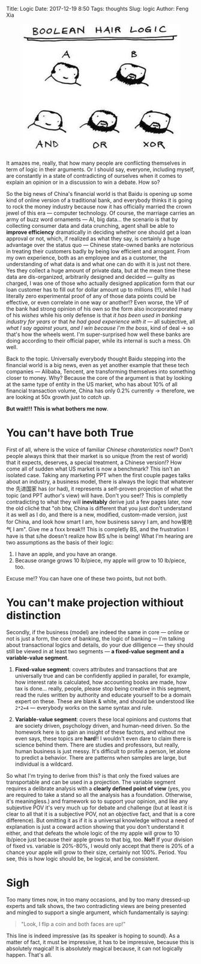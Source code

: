 Title: Logic
Date: 2017-12-19 8:50
Tags: thoughts
Slug: logic
Author: Feng Xia

<figure class="col l5 m5 s12">
  <img src="images/logic.png"/>
</figure>


It amazes me, really, that how many people are conflicting themselves
in term of logic in their arguments. Or I should say, everyone,
including myself, are constantly in a state of contradicting of
ourselves when it comes to explain an opinion or in a discussion to
win a debate. How so?

So the big news of China's financial world is that Baidu is opening up
some kind of online version of a traditional bank, and everybody
thinks it is going to rock the money industry because now it has
officially married the crown jewel of this era &mdash; computer
technology. Of course, the marriage carries an army of buzz word
ornaments &mdash; AI, big data... the scenario is that by collecting
consumer data and data crunching, agent shall be able to **improve
efficiency** dramatically in deciding whether one should get a loan
approval or not, which, if realized as what they say, is certainly a
huge advantage over the status quo &mdash; Chinese state-owned banks
are notorious in treating their customers badly by being low efficient
and arrogant. From my own experience, both as an employee and as a
customer, the understanding of what data is and what one can do with
it is just not there. Yes they collect a huge amount of private data,
but at the mean time these data are dis-organized, arbitrarily
designed and decided &mdash; guilty as charged, I was one of those who
actually designed application form that our loan customer has to fill
out for dollar amount up to millions (!!), while I had literally zero
experimental proof of any of those data points could be effective, or
even correlate in one way or another!? Even worse, the VP of the bank
had strong opinion of his own so the form also incorporated many of
his _wishes_ while his only defense is that _it has been used in
banking industry for years_ or that _he had good experience with it_
&mdash; all subjective, all _what I say against yours, and I win
because I'm the boss_, kind of deal &rarr; so that's how the wheels
went. I'm super-surprised how well these banks are doing according to
their official paper, while its internal is such a mess. Oh well.

Back to the topic. Universally everybody thought Baidu stepping into
the financial world is a big news, even as yet another example that
these tech companies &mdash; Alibaba, Tencent, are transforming
themselves into something closer to money. Why? Because the core of
the argument is that by looking at the same type of entity in the US
market, who has about 10% of all financial transaction volume, China
has only 0.2% currently &rarr; therefore, we are looking at 50x growth
just to _catch up_.

**But wait!!! This is what bothers me now**. 

# You can't have both True

First of all, where is the voice of familiar _Chinese charateristics_
now!? Don't people always think that their market is so unique (from
the rest of world) that it expects, deserves, a special treatment, a
Chinese version!?  How come all of sudden what US market is now a
benchmark? This isn't an isolated case. Taking any marketing PPT when
the first couple pages talks about an industry, a business model,
there is always the logic that whatever the 先进国家 has (or had), it
represents a self-proven projection of what the topic (and PPT
author's view) will have. Don't you see!? This is completly
contradicting to what they will **inevitably** derive just a few pages
later, now the old cliché that "oh btw, China is different that you
just don't understand it as well as I do, and there is a new,
modified, custom-made version, just for China, and look how smart I
am, how business savvy I am, and how接地气 I am". Give me a fxxx
break!!! This is completly BS, and the frustration I have is that
s/he doesn't realize how BS s/he is being!  What I'm hearing are two
assumptions as the basis of their logic:

1. I have an apple, and you have an orange.
2. Because orange grows 10 lb/piece, my apple will grow to 10 lb/piece, too.

Excuse me!? You can have one of these two points, but not both.

# You can't make projection withiout distinction

Secondly, if the business (model) are indeed the same in core &mdash;
online or not is just a form, the core of banking, the logic of
banking &mdash; I'm talking about transactional logics and details, do
your due dilligence &mdash; they should still be viewed in at least
two segments &mdash; **a fixed-value segment and a variable-value
segment**. 

1. **Fixed-value segment**: covers attributes and transactions that
are universally true and can be confidently applied in parallel, for
example, how interest rate is calculated, how accounting books are
made, how tax is done... really, people, please stop being creative in
this segment, read the rules written by authority and educate yourself
to be a domain expert on these. These are blank & white, and should be
understood like `2*2=4` &mdash; everybody works on the same syntax and
rule.

2. **Variable-value segment**: covers these local opinions and customs
   that are society driven, psychology driven, and human-need
   driven. So the homework here is to gain an insight of these
   factors, and without me even says, these topics are **hard**!!
   I wouldn't even dare to claim there is science behind them. There
   are studies and professors, but really, human business is just
   messy. It's difficult to profile a person, let alone to predict a
   behavior. There are patterns when samples are large, but individual
   is a wildcard.
   
So what I'm trying to derive from this? is that only the fixed values
are transportable and can be used in a projection. The variable
segment requires a delibrate analysis with a **clearly defined point
of view** (yes, you are required to take a stand so all the analysis
has a foundation. Otherwise, it's meaningless.) and framework so to
support your opinion, and like any subjevtive POV it's very much up
for debate and challenge (but at least it is clear to all that it is a
subjective POV, not an objective fact, and that is a core
difference). But omitting it as if it is a universal knowledge without
a need of explanation is just a coward action showing that you don't
understand it either, and that defeats the whole logic of the my apple
will grow to 10 lb/piece just because their apple grows to that big,
too. **No!!** If your division of fixed vs. variable is 20%-80%, I
would only accept that there is 20% of a chance your apple will grow
to their size, certainly not 100%. Period. You see, this is how logic
should be, be logical, and be consistent.

# Sigh

Too many times now, in too many occasions, and by too many dressed-up
experts and talk shows, the two contradicting views are being
presented and mingled to support a single argument, which
fundamentally is saying:

> "Look, I flip a coin and both faces are up!"

This line is indeed impressive (as its speaker is hoping to sound). As
a matter of fact, it must be impressive, it has to be impressive,
because this is absolutely magical! It is absolutely magical because,
it can not logically happen. That's all.
